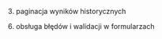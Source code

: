 <!-- 1. select by móc wybrać dodanego wcześniej pacjenta z listy -->
<!-- 2. pokaż wszystkie wyniki historyczne - toogle -->
3. paginacja wyników historycznych
<!-- 4. timeouty, jeśli pobieranie wyników historycznych trwa zbyt długo -->
<!-- 5. ograniczyć czas, przez który jest się zalogowanym -->
6. obsługa błędów i walidacji w formularzach